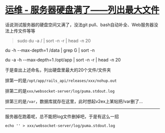 # [运维 - 服务器硬盘满了——列出最大文件](/2020/01/linux_list_largest_files.md)

话说测试服务器的硬盘空间又满了，没法git pull、bash自动补全、Web服务器没法上传文件等等

> sudo du -a / | sort -n -r | head -n 20

du -h --max-depth=1 /data | grep G | sort -n

du -a -h --max-depth=1 /opt/app | sort -n -r | head -n 20

于是查出上述命名，列出硬盘里最大的20个文件/文件夹

排第一的是`/opt/app/rails_api/releases/xxx/nohup.out`

排第二的是`xxx/websocket-server/log/puma.stdout.log`

排第三的是`/var`，数据库就存在这里，此时想起v2ex上某帖把/var删了...

---

服务器在跑着呢，总不能把log文件删掉吧，于是有这么一招

`echo '' > xxx/websocket-server/log/puma.stdout.log`
